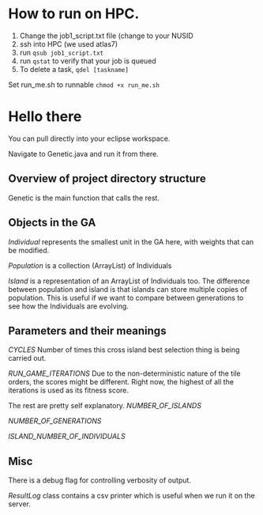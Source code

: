# How to run on HPC.

1) Change the job1_script.txt file (change to your NUSID 
2) ssh into HPC (we used atlas7) 
3) run `qsub job1_script.txt`
4) run `qstat` to verify that your job is queued
5) To delete a task, `qdel [taskname]`

Set run_me.sh to runnable `chmod +x run_me.sh`

# Hello there

You can pull directly into your eclipse workspace.

Navigate to Genetic.java and run it from there.

## Overview of project directory structure

Genetic is the main function that calls the rest. 

## Objects in the GA

*Individual* represents the smallest unit in the GA here, with weights that can
be modified.

*Population* is a collection (ArrayList) of Individuals

*Island* is a representation of an ArrayList of Individuals too. The difference
between population and island is that islands can store multiple copies of
population. This is useful if we want to compare between generations to see how
the Individuals are evolving.

## Parameters and their meanings

*CYCLES* Number of times this cross island best selection thing is being carried
out.

*RUN_GAME_ITERATIONS* Due to the non-deterministic nature of the tile orders,
the scores might be different. Right now, the highest of all the iterations is
used as its fitness score.

The rest are pretty self explanatory.
*NUMBER_OF_ISLANDS*

*NUMBER_OF_GENERATIONS*

*ISLAND_NUMBER_OF_INDIVIDUALS*

## Misc
There is a debug flag for controlling verbosity of output.

*ResultLog* class contains a csv printer which is useful when we run it on the
server.
